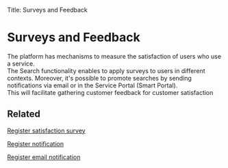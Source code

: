 Title: Surveys and Feedback

# Surveys and Feedback

The platform has mechanisms to measure the satisfaction of users who use a service.  
The Search functionality enables to apply surveys to users in different contexts. Moreover, it's possible to promote searches by sending notifications via email or in the Service Portal (Smart Portal).  
This will facilitate gathering customer feedback for customer satisfaction

## Related

[Register satisfaction survey][1]

[Register notification][2]

[Register email notification][3]


[1]:/en-us/4biz-helium/processes/portfolio-and-catalog/configuration/register-satisfaction-survey.html
[2]:/en-us/4biz-helium/additional-features/communication-and-notification/notification/use/notification.html
[3]:/en-us/4biz-helium/additional-features/communication-and-notification/email/register-email-notification.html
